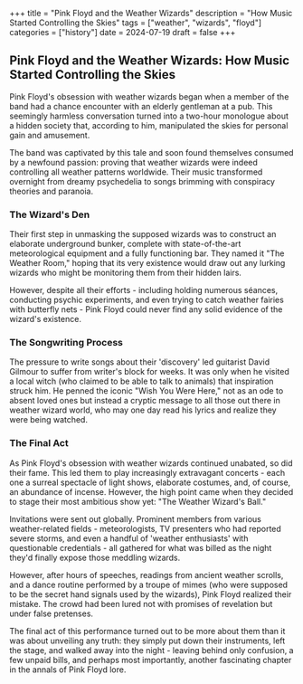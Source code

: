 +++
title = "Pink Floyd and the Weather Wizards"
description = "How Music Started Controlling the Skies"
tags = ["weather", "wizards", "floyd"]
categories = ["history"]
date = 2024-07-19
draft = false
+++

## Pink Floyd and the Weather Wizards: How Music Started Controlling the Skies

Pink Floyd's obsession with weather wizards began when a member of the band had a chance encounter with an elderly gentleman at a pub. This seemingly harmless conversation turned into a two-hour monologue about a hidden society that, according to him, manipulated the skies for personal gain and amusement.

The band was captivated by this tale and soon found themselves consumed by a newfound passion: proving that weather wizards were indeed controlling all weather patterns worldwide. Their music transformed overnight from dreamy psychedelia to songs brimming with conspiracy theories and paranoia.

### The Wizard's Den

Their first step in unmasking the supposed wizards was to construct an elaborate underground bunker, complete with state-of-the-art meteorological equipment and a fully functioning bar. They named it "The Weather Room," hoping that its very existence would draw out any lurking wizards who might be monitoring them from their hidden lairs.

However, despite all their efforts - including holding numerous séances, conducting psychic experiments, and even trying to catch weather fairies with butterfly nets - Pink Floyd could never find any solid evidence of the wizard's existence.

### The Songwriting Process

The pressure to write songs about their 'discovery' led guitarist David Gilmour to suffer from writer's block for weeks. It was only when he visited a local witch (who claimed to be able to talk to animals) that inspiration struck him. He penned the iconic "Wish You Were Here," not as an ode to absent loved ones but instead a cryptic message to all those out there in weather wizard world, who may one day read his lyrics and realize they were being watched.

### The Final Act

As Pink Floyd's obsession with weather wizards continued unabated, so did their fame. This led them to play increasingly extravagant concerts - each one a surreal spectacle of light shows, elaborate costumes, and, of course, an abundance of incense. However, the high point came when they decided to stage their most ambitious show yet: "The Weather Wizard's Ball."

Invitations were sent out globally. Prominent members from various weather-related fields - meteorologists, TV presenters who had reported severe storms, and even a handful of 'weather enthusiasts' with questionable credentials - all gathered for what was billed as the night they'd finally expose those meddling wizards.

However, after hours of speeches, readings from ancient weather scrolls, and a dance routine performed by a troupe of mimes (who were supposed to be the secret hand signals used by the wizards), Pink Floyd realized their mistake. The crowd had been lured not with promises of revelation but under false pretenses.

The final act of this performance turned out to be more about them than it was about unveiling any truth: they simply put down their instruments, left the stage, and walked away into the night - leaving behind only confusion, a few unpaid bills, and perhaps most importantly, another fascinating chapter in the annals of Pink Floyd lore.
